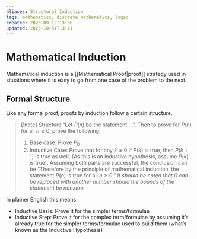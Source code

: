 ```yaml
---
aliases: Structural Induction
tags: mathematics, discrete_mathematics, logic
created: 2023-09-12T13:58
updated: 2023-10-31T13:21
---
```


# Mathematical Induction

Mathematical induction is a [[Mathematical Proof|proof]] strategy used in situations where it is easy to go from one case of the problem to the next.

## Formal Structure

Like any formal proof, proofs by induction follow a certain structure.

>[!note] Structure
>“Let $P(n)$ be the statement $\dots$”. Then to prove for $P(n)$ for all $n \geq 0$, prove the following:
>1. Base case: Prove $P_{0}$
>2. Inductive Case: Prove that for any $k \geq 0$ if $P(k)$ is true, then $P(k+1)$ is true as well. (As this is an inductive hypothesis, assume $P(k)$ is true).
>Assuming both parts are successful, the conclusion can be “Therefore by the principle of mathematical induction, the statement $P(n)$ is true for all $n\geq 0$.”
*It should be noted that 0 can be replaced with another number should the bounds of the statement be nonzero.*

In plainer English this means:
- Inductive Basis: Prove it for the simpler terms/formulae
- Inductive Step: Prove it for the complex term/formulae by assuming it’s already true for the simpler terms/formulae used to build them (what’s known as the Inductive Hypothesis)